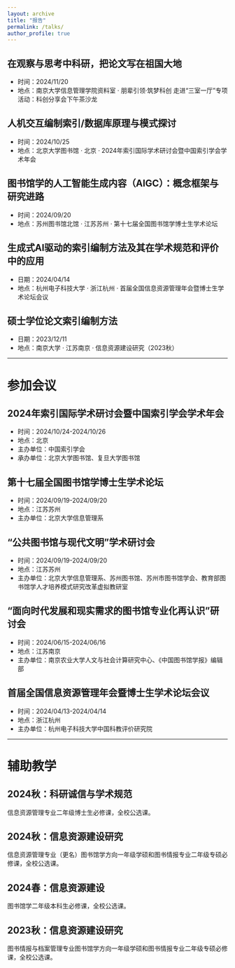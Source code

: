 ```yaml
---
layout: archive
title: "报告"
permalink: /talks/
author_profile: true
---
```


## 在观察与思考中科研，把论文写在祖国大地
- 时间：2024/11/20
- 地点：南京大学信息管理学院资料室 · 朋辈引领·筑梦科创 走进“三室一厅”专项活动：科创分享会下午茶沙龙

## 人机交互编制索引/数据库原理与模式探讨
- 时间：2024/10/25
- 地点：北京大学图书馆 · 北京 · 2024年索引国际学术研讨会暨中国索引学会学术年会

## 图书馆学的人工智能生成内容（AIGC）：概念框架与研究进路
- 时间：2024/09/20
- 地点：苏州图书馆北馆 · 江苏苏州 · 第十七届全国图书馆学博士生学术论坛

## 生成式AI驱动的索引编制方法及其在学术规范和评价中的应用
- 日期：2024/04/14
- 地点：杭州电子科技大学 · 浙江杭州 · 首届全国信息资源管理年会暨博士生学术论坛会议

## 硕士学位论文索引编制方法
- 日期：2023/12/11
- 地点：南京大学 · 江苏南京 · 信息资源建设研究（2023秋）

---

# 参加会议

## 2024年索引国际学术研讨会暨中国索引学会学术年会
- 时间：2024/10/24-2024/10/26
- 地点：北京
- 主办单位：中国索引学会
- 承办单位：北京大学图书馆、复旦大学图书馆

## 第十七届全国图书馆学博士生学术论坛
- 时间：2024/09/19-2024/09/20
- 地点：江苏苏州
- 主办单位：北京大学信息管理系

## “公共图书馆与现代文明”学术研讨会
- 时间：2024/09/19-2024/09/20
- 地点：江苏苏州
- 主办单位：北京大学信息管理系、苏州图书馆、苏州市图书馆学会、教育部图书馆学人才培养模式研究改革虚拟教研室

## “面向时代发展和现实需求的图书馆专业化再认识”研讨会
- 时间：2024/06/15-2024/06/16
- 地点：江苏南京
- 主办单位：南京农业大学人文与社会计算研究中心、《中国图书馆学报》编辑部

## 首届全国信息资源管理年会暨博士生学术论坛会议
- 时间：2024/04/13-2024/04/14
- 地点：浙江杭州
- 主办单位：杭州电子科技大学中国科教评价研究院

---

# 辅助教学

## 2024秋：科研诚信与学术规范
信息资源管理专业二年级博士生必修课，全校公选课。
## 2024秋：信息资源建设研究
信息资源管理专业（更名）图书馆学方向一年级学硕和图书情报专业二年级专硕必修课，全校公选课。
## 2024春：信息资源建设
图书馆学二年级本科生必修课，全校公选课。
## 2023秋：信息资源建设研究
图书情报与档案管理专业图书馆学方向一年级学硕和图书情报专业二年级专硕必修课，全校公选课。